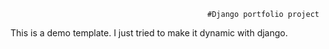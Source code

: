                                                 #Django portfolio project
This is a  demo template. I just tried to make it dynamic with django.